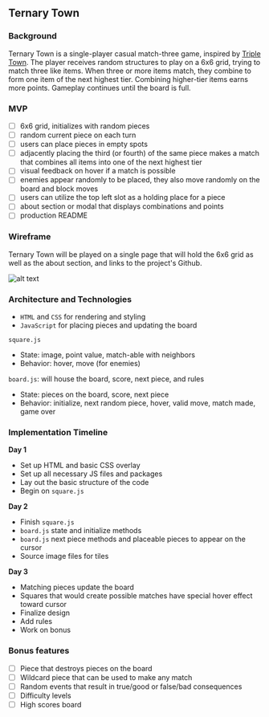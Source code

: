 ## Ternary Town



### Background

Ternary Town is a single-player casual match-three game, inspired by [Triple Town](http://spryfox.com/our-games/tripletown/). The player receives random structures to play on a 6x6 grid, trying to match three like items. When three or more items match, they combine to form one item of the next highest tier. Combining higher-tier items earns more points. Gameplay continues until the board is full.

### MVP  

- [ ] 6x6 grid, initializes with random pieces
- [ ] random current piece on each turn
- [ ] users can place pieces in empty spots
- [ ] adjacently placing the third (or fourth) of the same piece makes a match that combines all items into one of the next highest tier
- [ ] visual feedback on hover if a match is possible
- [ ] enemies appear randomly to be placed, they also move randomly on the board and block moves
- [ ] users can utilize the top left slot as a holding place for a piece
- [ ] about section or modal that displays combinations and points
- [ ] production README

### Wireframe

Ternary Town will be played on a single page that will hold the 6x6 grid as well as the about section, and links to the project's Github.

![alt text](docs/img/wireframe.png "Wireframe - Ternary Town")

### Architecture and Technologies

- `HTML` and `CSS` for rendering and styling
- `JavaScript` for placing pieces and updating the board

`square.js`
- State: image, point value, match-able with neighbors
- Behavior: hover, move (for enemies)

`board.js`: will house the board, score, next piece, and rules
- State: pieces on the board, score, next piece
- Behavior: initialize, next random piece, hover, valid move, match made, game over

### Implementation Timeline

**Day 1**

- Set up HTML and basic CSS overlay
- Set up all necessary JS files and packages
- Lay out the basic structure of the code
- Begin on `square.js`

**Day 2**

- Finish `square.js`
- `board.js` state and initialize methods
- `board.js` next piece methods and placeable pieces to appear on the cursor
- Source image files for tiles

**Day 3**

- Matching pieces update the board
- Squares that would create possible matches have special hover effect toward cursor
- Finalize design
- Add rules
- Work on bonus

### Bonus features

- [ ] Piece that destroys pieces on the board
- [ ] Wildcard piece that can be used to make any match
- [ ] Random events that result in true/good or false/bad consequences
- [ ] Difficulty levels
- [ ] High scores board
